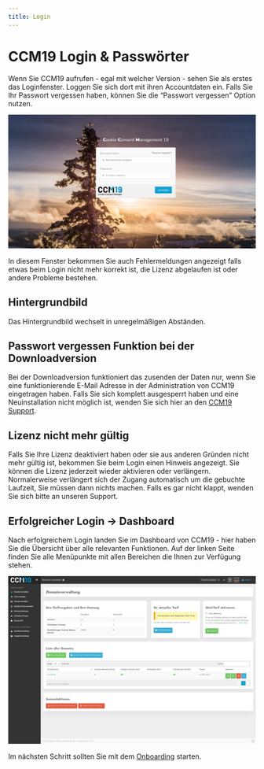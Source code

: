 ```yaml
---
title: Login
---
```


# CCM19 Login & Passwörter

Wenn Sie CCM19 aufrufen - egal mit welcher Version - sehen Sie als erstes das Loginfenster. Loggen Sie sich dort mit ihren Accountdaten ein. Falls Sie Ihr Passwort vergessen haben, können Sie die “Passwort vergessen” Option nutzen. 

![screenshot-16_12_17](../assets/screenshot-16_12_17.png)

In diesem Fenster bekommen Sie auch Fehlermeldungen angezeigt falls etwas beim Login nicht mehr korrekt ist, die Lizenz abgelaufen ist oder andere Probleme bestehen.

## Hintergrundbild

Das Hintergrundbild wechselt in unregelmäßigen Abständen.

## Passwort vergessen Funktion bei der Downloadversion

Bei der Downloadversion funktioniert das zusenden der Daten nur, wenn Sie eine funktionierende E-Mail Adresse  in der Administration von CCM19 eingetragen haben. Falls Sie sich komplett ausgesperrt haben und eine Neuinstallation nicht möglich ist, wenden Sie sich hier an den [CCM19 Support](https://www.ccm19.de/supportanfrage/).  

## Lizenz nicht mehr gültig

Falls Sie Ihre Lizenz deaktiviert haben oder sie aus anderen Gründen nicht mehr gültig ist, bekommen Sie beim Login einen Hinweis angezeigt. Sie können die Lizenz jederzeit wieder aktivieren oder verlängern. Normalerweise verlängert sich der Zugang automatisch um die gebuchte Laufzeit, Sie müssen dann nichts machen. Falls es gar nicht klappt, wenden Sie sich bitte an unseren Support.



## Erfolgreicher Login -> Dashboard

Nach erfolgreichem Login landen Sie im Dashboard von CCM19 - hier haben Sie die Übersicht über alle relevanten Funktionen. Auf der linken Seite finden Sie alle Menüpunkte mit allen Bereichen die Ihnen zur Verfügung stehen.

![screenshot-1641828179204](../assets/screenshot-1641828179204.jpg)

Im nächsten Schritt sollten Sie mit dem [Onboarding](onboarding-schritt-1.md) starten.

